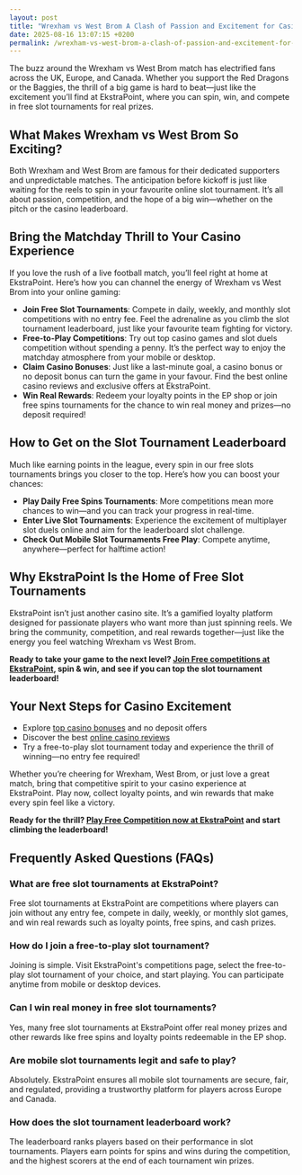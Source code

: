 ```yaml
---
layout: post
title: "Wrexham vs West Brom A Clash of Passion and Excitement for Casino Fans"
date: 2025-08-16 13:07:15 +0200
permalink: /wrexham-vs-west-brom-a-clash-of-passion-and-excitement-for-casino-fans/
---
```

The buzz around the Wrexham vs West Brom match has electrified fans across the UK, Europe, and Canada. Whether you support the Red Dragons or the Baggies, the thrill of a big game is hard to beat—just like the excitement you’ll find at EkstraPoint, where you can spin, win, and compete in free slot tournaments for real prizes.

## What Makes Wrexham vs West Brom So Exciting?

Both Wrexham and West Brom are famous for their dedicated supporters and unpredictable matches. The anticipation before kickoff is just like waiting for the reels to spin in your favourite online slot tournament. It’s all about passion, competition, and the hope of a big win—whether on the pitch or the casino leaderboard.

## Bring the Matchday Thrill to Your Casino Experience

If you love the rush of a live football match, you’ll feel right at home at EkstraPoint. Here’s how you can channel the energy of Wrexham vs West Brom into your online gaming:

- **Join Free Slot Tournaments**: Compete in daily, weekly, and monthly slot competitions with no entry fee. Feel the adrenaline as you climb the slot tournament leaderboard, just like your favourite team fighting for victory.
- **Free-to-Play Competitions**: Try out top casino games and slot duels competition without spending a penny. It’s the perfect way to enjoy the matchday atmosphere from your mobile or desktop.
- **Claim Casino Bonuses**: Just like a last-minute goal, a casino bonus or no deposit bonus can turn the game in your favour. Find the best online casino reviews and exclusive offers at EkstraPoint.
- **Win Real Rewards**: Redeem your loyalty points in the EP shop or join free spins tournaments for the chance to win real money and prizes—no deposit required!

## How to Get on the Slot Tournament Leaderboard

Much like earning points in the league, every spin in our free slots tournaments brings you closer to the top. Here’s how you can boost your chances:

- **Play Daily Free Spins Tournaments**: More competitions mean more chances to win—and you can track your progress in real-time.
- **Enter Live Slot Tournaments**: Experience the excitement of multiplayer slot duels online and aim for the leaderboard slot challenge.
- **Check Out Mobile Slot Tournaments Free Play**: Compete anytime, anywhere—perfect for halftime action!

## Why EkstraPoint Is the Home of Free Slot Tournaments

EkstraPoint isn’t just another casino site. It’s a gamified loyalty platform designed for passionate players who want more than just spinning reels. We bring the community, competition, and real rewards together—just like the energy you feel watching Wrexham vs West Brom.

**Ready to take your game to the next level? [Join Free competitions at EkstraPoint](https://ekstrapoint.com/competitions), spin & win, and see if you can top the slot tournament leaderboard!**

## Your Next Steps for Casino Excitement

- Explore [top casino bonuses](https://ekstrapoint.com/casino-bonuses) and no deposit offers
- Discover the best [online casino reviews](https://ekstrapoint.com/casinos/top-casinos)
- Try a free-to-play slot tournament today and experience the thrill of winning—no entry fee required!

Whether you’re cheering for Wrexham, West Brom, or just love a great match, bring that competitive spirit to your casino experience at EkstraPoint. Play now, collect loyalty points, and win rewards that make every spin feel like a victory.

**Ready for the thrill? [Play Free Competition now at EkstraPoint](https://ekstrapoint.com/competitions) and start climbing the leaderboard!**

## Frequently Asked Questions (FAQs)

### What are free slot tournaments at EkstraPoint?

Free slot tournaments at EkstraPoint are competitions where players can join without any entry fee, compete in daily, weekly, or monthly slot games, and win real rewards such as loyalty points, free spins, and cash prizes.

### How do I join a free-to-play slot tournament?

Joining is simple. Visit EkstraPoint's competitions page, select the free-to-play slot tournament of your choice, and start playing. You can participate anytime from mobile or desktop devices.

### Can I win real money in free slot tournaments?

Yes, many free slot tournaments at EkstraPoint offer real money prizes and other rewards like free spins and loyalty points redeemable in the EP shop.

### Are mobile slot tournaments legit and safe to play?

Absolutely. EkstraPoint ensures all mobile slot tournaments are secure, fair, and regulated, providing a trustworthy platform for players across Europe and Canada.

### How does the slot tournament leaderboard work?

The leaderboard ranks players based on their performance in slot tournaments. Players earn points for spins and wins during the competition, and the highest scorers at the end of each tournament win prizes.

<script type="application/ld+json">
{
  "@context": "https://schema.org",
  "@type": "BlogPosting",
  "headline": "Wrexham vs West Brom A Clash of Passion and Excitement for Casino Fans",
  "description": "Explore the excitement of Wrexham vs West Brom and how EkstraPoint brings similar thrills with free slot tournaments, casino bonuses, and loyalty rewards for players across the UK, Europe, and Canada.",
  "author": {
    "@type": "Person",
    "name": "EkstraPoint"
  },
  "publisher": {
    "@type": "Person",
    "name": "EkstraPoint"
  },
  "datePublished": "2024-06-01",
  "mainEntityOfPage": {
    "@type": "WebPage",
    "@id": "https://ekstrapoint.com/blog/wrexham-vs-west-brom"
  },
  "keywords": "casino bonus, no deposit bonus, free spins, online casino reviews, EkstraPoint, free to play, free slot tournaments, slot competitions, online slot tournaments, slot tournament leaderboard, daily slot tournaments, weekly slot tournaments, monthly slot tournaments, no deposit slot tournament, live slot tournaments, social slot tournaments, free spins tournaments, slot duels competition, leaderboard slot challenge, free slot tournaments win real money, daily free spins tournament, multiplayer slot duels online, free casino slot competitions no entry fee, mobile slot tournaments free play, free slot leaderboard races, loyalty points, play-to-earn, EP shop, live competitions, slot tournament cash prize pool, free spins leaderboard competition, real money free slot competitions, free slot competitions with prizes, play slots competition online free, free slot tournament leaderboard ranking, weekly free spins slot races, no deposit leaderboard slots challenge, free to enter slot tournament, what are free slot tournaments, how do slot tournaments work, can you win money in free slot tournaments, how to join slot competitions online, best free slot tournaments today, are mobile slot tournaments legit, what is a slot tournament leaderboard, how to get leaderboard points in slot competitions, do free slot tournaments have cash prizes, tips for winning online slot tournaments",
  "articleSection": [
    "Wrexham vs West Brom match excitement",
    "Free slot tournaments",
    "Online casino bonuses",
    "Slot tournament leaderboard",
    "EkstraPoint loyalty platform"
  ],
  "inLanguage": "en-GB",
  "regionServed": ["GB", "DK", "DE", "NL", "SE", "NO", "FI", "CA", "EU"]
}
</script>

<script type="application/ld+json">
{
  "@context": "https://schema.org",
  "@type": "FAQPage",
  "mainEntity": [
    {
      "@type": "Question",
      "name": "What are free slot tournaments at EkstraPoint?",
      "acceptedAnswer": {
        "@type": "Answer",
        "text": "Free slot tournaments at EkstraPoint are competitions where players can join without any entry fee, compete in daily, weekly, or monthly slot games, and win real rewards such as loyalty points, free spins, and cash prizes."
      }
    },
    {
      "@type": "Question",
      "name": "How do I join a free-to-play slot tournament?",
      "acceptedAnswer": {
        "@type": "Answer",
        "text": "Joining is simple. Visit EkstraPoint's competitions page, select the free-to-play slot tournament of your choice, and start playing. You can participate anytime from mobile or desktop devices."
      }
    },
    {
      "@type": "Question",
      "name": "Can I win real money in free slot tournaments?",
      "acceptedAnswer": {
        "@type": "Answer",
        "text": "Yes, many free slot tournaments at EkstraPoint offer real money prizes and other rewards like free spins and loyalty points redeemable in the EP shop."
      }
    },
    {
      "@type": "Question",
      "name": "Are mobile slot tournaments legit and safe to play?",
      "acceptedAnswer": {
        "@type": "Answer",
        "text": "Absolutely. EkstraPoint ensures all mobile slot tournaments are secure, fair, and regulated, providing a trustworthy platform for players across Europe and Canada."
      }
    },
    {
      "@type": "Question",
      "name": "How does the slot tournament leaderboard work?",
      "acceptedAnswer": {
        "@type": "Answer",
        "text": "The leaderboard ranks players based on their performance in slot tournaments. Players earn points for spins and wins during the competition, and the highest scorers at the end of each tournament win prizes."
      }
    }
  ]
}
</script>